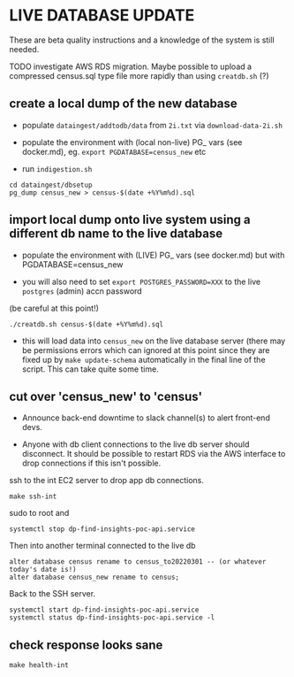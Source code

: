 # LIVE DATABASE UPDATE

These are beta quality instructions and a knowledge of the system is still
needed.

TODO investigate AWS RDS migration.  Maybe possible to upload a compressed census.sql type file more rapidly than using `creatdb.sh` (?)

## create a local dump of the new database

* populate `dataingest/addtodb/data` from `2i.txt` via `download-data-2i.sh`

* populate the environment with (local non-live) PG_ vars (see docker.md), 
  eg. `export PGDATABASE=census_new` etc

* run `indigestion.sh`

```
cd dataingest/dbsetup
pg_dump census_new > census-$(date +%Y%m%d).sql
```

## import local dump onto live system using a different db name to the live database

* populate the environment with (LIVE) PG_ vars (see docker.md) but with PGDATABASE=census_new 

* you will also need to set `export POSTGRES_PASSWORD=XXX` to the live `postgres` (admin) accn password

(be careful at this point!)

```
./creatdb.sh census-$(date +%Y%m%d).sql
```

* this will load data into `census_new` on the live database server (there may be permissions errors which can ignored at this point since they are fixed up by `make update-schema` automatically in the final line of the script.  This can take quite some time.

## cut over 'census_new' to 'census'

* Announce back-end downtime to slack channel(s) to alert front-end devs.

* Anyone with db client connections to the live db server should disconnect. It should be possible to restart RDS via the AWS interface to drop connections if this isn't possible.

ssh to the int EC2 server to drop app db connections.

```
make ssh-int
```

sudo to root and

```
systemctl stop dp-find-insights-poc-api.service
```

Then into another terminal connected to the live db
```
alter database census rename to census_to20220301 -- (or whatever today's date is!)
alter database census_new rename to census;
```

Back to the SSH server.

```
systemctl start dp-find-insights-poc-api.service
systemctl status dp-find-insights-poc-api.service -l

```

## check response looks sane

```
make health-int
```
